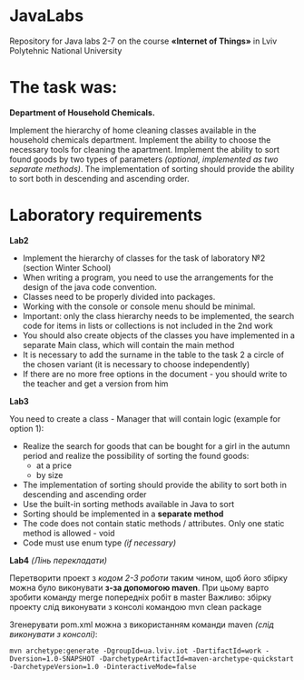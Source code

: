 # JavaLabs
Repository for Java labs 2-7 on the course **«Internet of Things»** in Lviv Polytehnic National University


# The task was:
**Department of Household Chemicals.**

Implement the hierarchy of home cleaning classes available in the household chemicals department.
Implement the ability to choose the necessary tools for cleaning the apartment.
Implement the ability to sort found goods by two types of parameters _(optional, implemented as two separate methods)_.
The implementation of sorting should provide the ability to sort both in descending and ascending order.

# **Laboratory requirements**
**Lab2**

  - Implement the hierarchy of classes for the task of laboratory №2 (section Winter School)
  - When writing a program, you need to use the arrangements for the design of the java code convention.
  - Classes need to be properly divided into packages.
  - Working with the console or console menu should be minimal.
  - Important: only the class hierarchy needs to be implemented, the search code for items in lists or collections is not included in the 2nd work
  - You should also create objects of the classes you have implemented in a separate Main class, which will contain the main method
  - It is necessary to add the surname in the table to the task 2 a circle of the chosen variant (it is necessary to choose independently)
  - If there are no more free options in the document - you should write to the teacher and get a version from him

**Lab3**

You need to create a class - Manager that will contain logic (example for option 1):
- Realize the search for goods that can be bought for a girl in the autumn period and realize the possibility of sorting the found goods:
   - at a price
   - by size
- The implementation of sorting should provide the ability to sort both in descending and ascending order
- Use the built-in sorting methods available in Java to sort
- Sorting should be implemented in a **separate method**
- The code does not contain static methods / attributes. Only one static method is allowed - void
- Code must use enum type _(if necessary)_

**Lab4** _(Лінь перекладати)_

Перетворити проект з _кодом 2-3 роботи_ таким чином, щоб його збірку можна було виконувати **з-за допомогою  maven**. 
При цьому варто зробити команду merge попередніх робіт в master
Важливо: збірку проекту слід виконувати з консолі командою mvn clean package

Згенерувати pom.xml можна з використанням команди maven _(слід виконувати з консолі)_:
```
mvn archetype:generate -DgroupId=ua.lviv.iot -DartifactId=work -Dversion=1.0-SNAPSHOT -DarchetypeArtifactId=maven-archetype-quickstart -DarchetypeVersion=1.0 -DinteractiveMode=false
```

